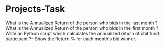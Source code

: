 # Projects-Task
 What is the Annualized  Return of the person who bids in the last month ?  What is the Annualized Return of the person who bids in the first month ? Write an Python script which calculates the annualized return of chit fund participant ?- Show the Return % for each month's bid winner.
